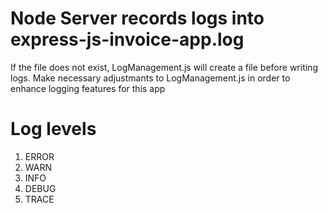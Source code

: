 # Node Server records logs into express-js-invoice-app.log

If the file does not exist, LogManagement.js will create a file before writing logs. Make necessary adjustmants to LogManagement.js in order to enhance logging features for this app

# Log levels

1. ERROR
2. WARN
3. INFO
4. DEBUG
5. TRACE
